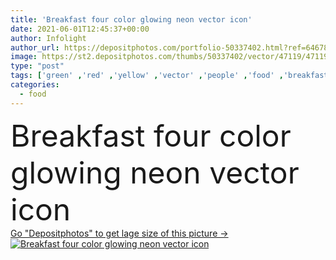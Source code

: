 ```yaml
---
title: 'Breakfast four color glowing neon vector icon'
date: 2021-06-01T12:45:37+00:00
author: Infolight
author_url: https://depositphotos.com/portfolio-50337402.html?ref=64678756
image: https://st2.depositphotos.com/thumbs/50337402/vector/47119/471195614/api_thumb_450.jpg?forcejpeg=true
type: "post"
tags: ['green' ,'red' ,'yellow' ,'vector' ,'people' ,'food' ,'breakfast' ,'icon' ,'night' ,'glow' ,'logo' ,'neon' ,'eps' ,'premium' ,'healthcare and medical' ,'humanpictos' ]
categories: 
  - food
---
```

<div aling="center">
            <font size="60"> Breakfast four color glowing neon vector icon</font>   
</div>
<div>
    <a href='https://st2.depositphotos.com/thumbs/50337402/vector/47119/471195614/api_thumb_450.jpg?forcejpeg=true?ref=64678756' target=_blank > Go "Depositphotos" to get lage size of this picture ->
        <img href='https://st2.depositphotos.com/thumbs/50337402/vector/47119/471195614/api_thumb_450.jpg?forcejpeg=true?ref=64678756' src='https://st2.depositphotos.com/50337402/47119/v/950/depositphotos_471195614-stock-illustration-breakfast-four-color-glowing-neon.jpg?forcejpeg=true' alt='Breakfast four color glowing neon vector icon' >
    </a>
</div>
